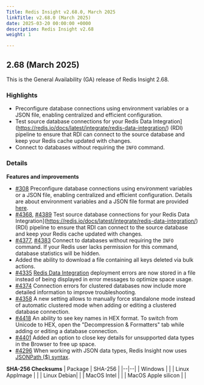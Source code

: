 ```yaml
---
Title: Redis Insight v2.68.0, March 2025
linkTitle: v2.68.0 (March 2025)
date: 2025-03-20 00:00:00 +0000
description: Redis Insight v2.68
weight: 1

---
```

## 2.68 (March 2025)
This is the General Availability (GA) release of Redis Insight 2.68.

### Highlights
- Preconfigure database connections using environment variables or a JSON file, enabling centralized and efficient configuration.
- Test source database connections for your Redis Data Integration](https://redis.io/docs/latest/integrate/redis-data-integration/) (RDI) pipeline to ensure that RDI can connect to the source database and keep your Redis cache updated with changes.
- Connect to databases without requiring the `INFO` command.

### Details

**Features and improvements**
- [#308](https://github.com/redislabsdev/RedisInsight-Cloud/pull/308) Preconfigure database connections using environment variables or a JSON file, enabling centralized and efficient configuration. Details are about environment variables and a JSON file format are provided [here](https://redis.io/docs/latest/operate/redisinsight/configuration/).
- [#4368](https://github.com/RedisInsight/RedisInsight/pull/4368), [#4389](https://github.com/RedisInsight/RedisInsight/pull/4389) Test source database connections for your Redis Data Integration](https://redis.io/docs/latest/integrate/redis-data-integration/) (RDI) pipeline to ensure that RDI can connect to the source database and keep your Redis cache updated with changes.
- [#4377](https://github.com/RedisInsight/RedisInsight/pull/4377), [#4383](https://github.com/RedisInsight/RedisInsight/pull/4383) Connect to databases without requiring the `INFO` command. If your Redis user lacks permission for this command, database statistics will be hidden.
- Added the ability to download a file containing all keys deleted via bulk actions.
- [#4335](https://github.com/RedisInsight/RedisInsight/pull/4335) [Redis Data Integration](https://redis.io/docs/latest/integrate/redis-data-integration/) deployment errors are now stored in a file instead of being displayed in error messages to optimize space usage.
- [#4374](https://github.com/RedisInsight/RedisInsight/pull/4374) Connection errors for clustered databases now include more detailed information to improve troubleshooting.
- [#4358](https://github.com/RedisInsight/RedisInsight/pull/4358) A new setting allows to manually force standalone mode instead of automatic clustered mode when adding or editing a clustered database connection.
- [#4418](https://github.com/RedisInsight/RedisInsight/pull/4418) An ability to see key names in HEX format. To switch from Unicode to HEX, open the "Decompression & Formatters" tab while adding or editing a database connection.
- [#4401](https://github.com/RedisInsight/RedisInsight/pull/4401) Added an option to close key details for unsupported data types in the Browser to free up space.
- [#4296](https://github.com/RedisInsight/RedisInsight/pull/4296) When working with JSON data types, Redis Insight now uses [JSONPath ($) syntax](https://redis.io/docs/latest/develop/data-types/json/path/).

**SHA-256 Checksums**
| Package | SHA-256 |
|--|--|
| Windows |  |
| Linux AppImage |  |
| Linux Debian|  |
| MacOS Intel |  |
| MacOS Apple silicon |  |
